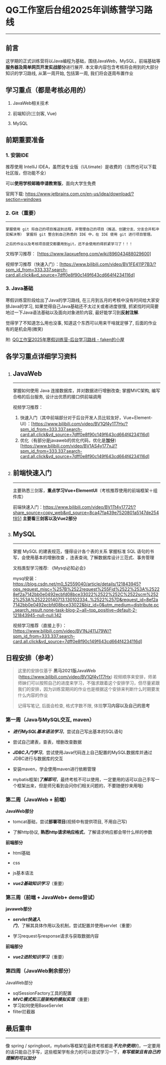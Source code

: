 # QG工作室后台组2025年训练营学习路线

----

## 前言

这学期的正式训练营将以Java编程为基础，围绕JavaWeb，MySQL，前端基础等**服务器及简单网页开发实战部分**进行展开. 本文章内容包含考核将会用到的大部分知识的学习路线, 从第一周开始, 包括第一周, 我们将会逐周布置作业



## 学习重点（都是考核必用的）

1. JavaWeb相关技术

2. 前端知识(三剑客, Vue)

3. MySQL



## 前期重要准备

### 1. 安装IDE

   推荐使用 IntelliJ IDEA，虽然说专业版（ULtimate）是收费的（当然也可以下载社区版，但功能不全）

   可以**使用学校邮箱申请教育版**，面向大学生免费

   官网下载:  https://www.jetbrains.com.cn/en-us/idea/download/?section=windows

### 2. Git（重要）

---

   	掌握使用 git 将自己的项目推送到远程，并管理自己的项目（推送、创建分支、分支合并和冲突解决等） 掌握将 git 整合到自己熟悉的 IDE 中，在 IDE 使用 git 进行项目管理。
   	
   	之后的作业以及考核项目提交都要用到git，还不会使用的得抓紧学习了！！！


   文档学习推荐： [https://www.liaoxuefeng.com/wiki/896043488029600]

   视频学习推荐（快速入门）：[https://www.bilibili.com/video/BV1FE411P7B3/?spm_id_from=333.337.search-card.all.click&vd_source=7dff0e8f90c149f643cd664f4234116d]

### 3. Java基础

寒假训练营阶段给出了Java的学习路线, 在三月到五月的考核中没有时间给大家安排Java的学习, 如果觉得自己Java基础还不太过关或者进度很慢, 抓紧找时间简要地过一下Java语法基础以及面向对象进阶内容, 最好能学习到**反射注解**.

觉得学了不知道怎么用也没事, 知道这个东西可以用来干啥就足够了, 后面的作业有的是机会用(微笑)

附: [QG工作室2025年寒假训练营-后台学习路线 - faken的小屋](https://fakenhouse.top/archives/18/)

## 各学习重点详细学习资料

1. ## JavaWeb

   ---

   掌握如何使用 Java 连接数据库，并对数据进行增删改查; 掌握MVC架构, 编写合格的后台服务, 设计出优质的接口供前端调用

   视频学习推荐：

   1. 快速入门（其中前端部分对于后台开发人员比较友好，Vue+Element-UI）：[https://www.bilibili.com/video/BV1Qf4y1T7Hx/?spm_id_from=333.337.search-card.all.click&vd_source=7dff0e8f90c149f643cd664f4234116d]
   2. 优化（有部分是javaweb的优化代码，优化是**加分**）[https://www.bilibili.com/video/BV1AS4y177xJ/?spm_id_from=333.337.search-card.all.click&vd_source=7dff0e8f90c149f643cd664f4234116d]
   
   
   
2. ## 前端快速入门

   ---

   主要熟悉三剑客，**重点学习Vue+ElementUI**（考核推荐使用的前端框架＋组件库）

   前端快速入门：https://www.bilibili.com/video/BV1Tt4y1772f/?share_source=copy_web&vd_source=8ca47fa439e7520801a5147de254f851 **主要看三剑客以及Vue2部分**

   

3. ## MySQL

   ---

   掌握 MySQL 的建表规范，懂得设计各个表的关系 掌握标准 SQL 语句的书写，会使用基本的增删改查 ，连表查询, 了解数据库设计三范式、事务管理

   ⽂档类型学习推荐: 《Mysql必知必会》

   mysql安装：https://blog.csdn.net/m0_52559040/article/details/121843945?ops_request_misc=%257B%2522request%255Fid%2522%253A%25228ef2a7142bb0e0492ecbfd08bce33022%2522%252C%2522scm%2522%253A%252220140713.130102334..%2522%257D&request_id=8ef2a7142bb0e0492ecbfd08bce33022&biz_id=0&utm_medium=distribute.pc_search_result.none-task-blog-2~all~top_positive~default-2-121843945-null-null.142

   视频学习推荐（直接上手）：[https://www.bilibili.com/video/BV1NJ411J79W/?spm_id_from=333.337.search-card.all.click&vd_source=7dff0e8f90c149f643cd664f4234116d]

   

## 日程安排（参考）

>  这里的安排仅基于 **黑马2021版JavaWeb** (https://www.bilibili.com/video/BV1Qf4y1T7Hx) 视频顺序来安排，师弟师妹们可以按照自己的进度来学习，不强求跟着这个安排学习，但尽量紧跟我们的安排，因为训练营期间的作业也是根据这个安排来判断什么时期要发什么内容的作业
>
> 记得写笔记, 后面会检查, 格式字数不限, 体现**学习内容以及自己的思考**

### 第一周（Java与MySQL交互, maven）

- ***进行MySQL基本语法学习***，尝试自己写出基本的SQL语句

- 尝试自己建表，查表，增删改查数据

- ***JDBC入门学习***，尝试使用Java代码连上自己配置的MySQL数据库并通过JDBC进行与数据库的交互

- 安装maven，学会使用maven进行依赖管理

- mybatis框架(***了解即可***，最终考核不可以使用，一定要用的话可以自己手写一个框架出来，但是师兄看到会问你们相关问题的，不要随便抄来用哦)

  

### 第二周（JavaWeb + 前端）

**JavaWeb部分**

- tomcat基础，尝试**部署项目**(视频中有提供项目, 不用自己写)

- 了解http协议, **熟悉http请求响应格式**，了解请求响应都会带什么样的参数


**前端部分**

- html基础

- css

- js基本语法

- ***vue2基础知识学习***（重要）

  

### 第三周（前端 + JavaWeb+ demo尝试）

**javaweb部分**

- ***servlet快速入门***，了解其具体作用以及机制，尝试配置并使用servlet（重要）

- 学习request与response请求与获取数据内容

**前端部分**

- ***vue2进阶知识学习***（重要）

### 第四周（JavaWeb剩余部分）

JavaWeb部分

- sqlSessionFactory工具的配置
- ***MVC模式和三层架构的模拟实现***（重要）
- 学习如何使用BaseServlet
- filter拦截器



## 最后重申

---

像 spring / springboot，mybatis等框架在最终考核都是***不允许使用***的，一定要用的话只能自己手写，这些框架学有余力的可以尝试学习一下，***有写框架且有自己的理解的可以加分***

